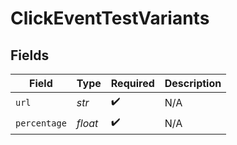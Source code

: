 # ClickEventTestVariants


## Fields

| Field              | Type               | Required           | Description        |
| ------------------ | ------------------ | ------------------ | ------------------ |
| `url`              | *str*              | :heavy_check_mark: | N/A                |
| `percentage`       | *float*            | :heavy_check_mark: | N/A                |